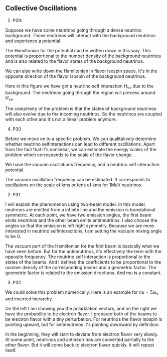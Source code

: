 ## Collective Oscillations

1. P29:

Suppose we have some neutrinos going through a dense neutrino background. Those neutrinos will interact with the background neutrinos and experience a potential.

The Hamiltonian for the potential can be written down in this way. This potential is proportional to the number density of the background neutrinos and is also related to the flavor states of the background neutrinos.

We can also write down the Hamiltonian in flavor isospin space. It's in the opposite direction of the flavor isospin of the background neutrinos.

Here in this figure we have got a neutrino self interaction $H_{\nu\nu}$ due to the background. The neutrinos going through the region will precess around $H_{\nu\nu}$.

The complexity of the problem is that the states of background neutrinos will also evolve due to the incoming neutrinos. So the neutrinos are coupled with each other and it's not a linear problem anymore.

4. P30

Before we move on to a specific problem. We can qualitatively determine whether neutrino selfinteractions can lead to different oscillations. Apart from the fact that it's nonlinear, we can estimate the energy scales of the problem which corresponds to the scale of the flavor change.

We have the vacuum oscillations frequency, and a neutrino self interaction potential.

The vacuum oscillation frequency can be estimated. It corresponds to oscillations on the scale of kms or tens of kms for 1MeV neutrinos.


2. P31

I will explain the phenomenon using two-beam model. In this model, neutrinos are emitted from a infinite line and the emission is translational symmetric. At each point, we have two emission angles, the first beam emits neutrinos and the other beam emits antineutrinos. I also choose the angles so that the emission is left right symmetry. Because we are more interested in neutrino selfinteractions, I am setting the vacuum mixing angle to be 0.

The vacuum part of the Hamiltonian for the first beam is basically what we have seen before. But for the antineutrinos, it's effectively the term with the opposite frequency. The neutrino self interaction is proportional to the states of the beams. And I defined the coefficients to be proportional to the number density of the corresponding beams and a geometric factor. The geometric factor is related to the emission directions. And mu is a constant.

3. P32

We could solve this problem numerically. Here is an example for $nu=5\omega_v$ and inverted hierarchy.

On the left I am showing you the polarization vectors, and on the right we have the probability to be electron flavor. I prepared both of the beams to be electron flavor with a tiny perturbation. For neutrinos the flavor isospin is pointing upward, but for antineutrinos it's pointing downward by definition.

In the beginning, they will start to deviate from electron flavor very slowly. At some point, neutrinos and antineutrinos are converted partially to the other flavor. But it will come back to electron flavor quickly. It will repeat itself.

